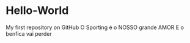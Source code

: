 # Hello-World
My first repository on GitHub
O Sporting é o NOSSO grande AMOR
E o benfica vai perder
